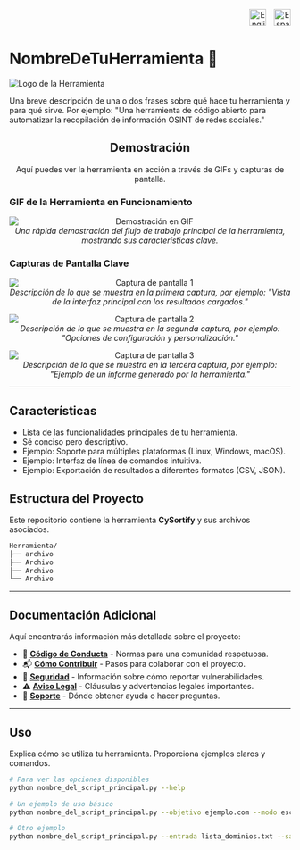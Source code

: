 <p style="text-align: right; margin-bottom: 20px;">
  <!-- Bandera de Estados Unidos para inglés -->
  <a href="README.en.md" style="text-decoration: none; margin-left: 10px;" title="English">
    <img src="https://flagpedia.net/data/flags/w1600/us.png" alt="English" width="30">
  </a>
  <!-- Bandera de España para español -->
  <a href="README.md" style="text-decoration: none; margin-left: 10px;" title="Español">
    <img src="https://flagpedia.net/data/flags/w1600/es.png" alt="Español" width="30">
  </a>
</p>

# NombreDeTuHerramienta 🚀

![Logo de la Herramienta](URL_DEL_LOGO_DE_TU_HERRAMIENTA_AQUI) 
<!-- Si no tienes un logo, puedes eliminar la línea anterior o usar un icono genérico. -->

Una breve descripción de una o dos frases sobre qué hace tu herramienta y para qué sirve.
Por ejemplo: "Una herramienta de código abierto para automatizar la recopilación de información OSINT de redes sociales."

<h2 align="center">Demostración</h2>

<p align="center">
  Aquí puedes ver la herramienta en acción a través de GIFs y capturas de pantalla.
</p>

### GIF de la Herramienta en Funcionamiento

<p align="center">
  <img src="URL_DE_TU_GIF_AQUI" alt="Demostración en GIF" style="max-width: 100%; height: auto; display: block; margin: 0 auto;">
  <em>Una rápida demostración del flujo de trabajo principal de la herramienta, mostrando sus características clave.</em>
</p>

### Capturas de Pantalla Clave

<p align="center">
  <img src="URL_DE_TU_FOTO_1_AQUI" alt="Captura de pantalla 1" style="max-width: 100%; height: auto; display: block; margin: 0 auto;">
  <em>Descripción de lo que se muestra en la primera captura, por ejemplo: "Vista de la interfaz principal con los resultados cargados."</em>
</p>

<p align="center">
  <img src="URL_DE_TU_FOTO_2_AQUI" alt="Captura de pantalla 2" style="max-width: 100%; height: auto; display: block; margin: 0 auto;">
  <em>Descripción de lo que se muestra en la segunda captura, por ejemplo: "Opciones de configuración y personalización."</em>
</p>

<p align="center">
  <img src="URL_DE_TU_FOTO_3_AQUI" alt="Captura de pantalla 3" style="max-width: 100%; height: auto; display: block; margin: 0 auto;">
  <em>Descripción de lo que se muestra en la tercera captura, por ejemplo: "Ejemplo de un informe generado por la herramienta."</em>
</p>

---

## Características

*   Lista de las funcionalidades principales de tu herramienta.
*   Sé conciso pero descriptivo.
*   Ejemplo: Soporte para múltiples plataformas (Linux, Windows, macOS).
*   Ejemplo: Interfaz de línea de comandos intuitiva.
*   Ejemplo: Exportación de resultados a diferentes formatos (CSV, JSON).

## Estructura del Proyecto

Este repositorio contiene la herramienta **CySortify** y sus archivos asociados.
```bash
Herramienta/
├── archivo
├── Archivo
├── Archivo
└── Archivo
```
---

## Documentación Adicional

Aquí encontrarás información más detallada sobre el proyecto:

*   🤝 [**Código de Conducta**](.github/CODIGO_DE_CONDUCTA.md) - Normas para una comunidad respetuosa.
*   📬 [**Cómo Contribuir**](.github/COMO_CONTRIBUIR.md) - Pasos para colaborar con el proyecto.
*   🔐 [**Seguridad**](.github/SEGURIDAD.md) - Información sobre cómo reportar vulnerabilidades.
*   ⚠️ [**Aviso Legal**](.github/AVISO_LEGAL.md) - Cláusulas y advertencias legales importantes.
*   📢 [**Soporte**](.github/SOPORTE.md) - Dónde obtener ayuda o hacer preguntas.

---

## Uso

Explica cómo se utiliza tu herramienta. Proporciona ejemplos claros y comandos.

```bash
# Para ver las opciones disponibles
python nombre_del_script_principal.py --help

# Un ejemplo de uso básico
python nombre_del_script_principal.py --objetivo ejemplo.com --modo escaneo_rápido

# Otro ejemplo
python nombre_del_script_principal.py --entrada lista_dominios.txt --salida resultados.json
